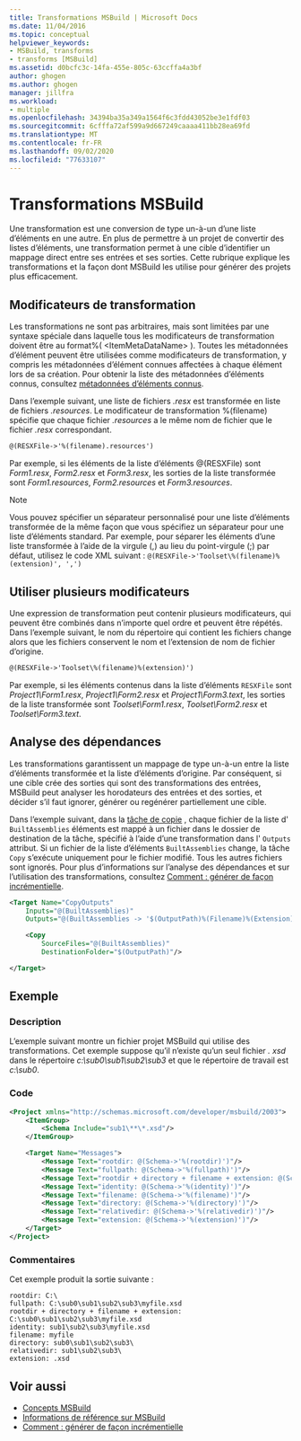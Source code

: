 ```yaml
---
title: Transformations MSBuild | Microsoft Docs
ms.date: 11/04/2016
ms.topic: conceptual
helpviewer_keywords:
- MSBuild, transforms
- transforms [MSBuild]
ms.assetid: d0bcfc3c-14fa-455e-805c-63ccffa4a3bf
author: ghogen
ms.author: ghogen
manager: jillfra
ms.workload:
- multiple
ms.openlocfilehash: 34394ba35a349a1564f6c3fdd43052be3e1fdf03
ms.sourcegitcommit: 6cfffa72af599a9d667249caaaa411bb28ea69fd
ms.translationtype: MT
ms.contentlocale: fr-FR
ms.lasthandoff: 09/02/2020
ms.locfileid: "77633107"
---
```

# <a name="msbuild-transforms"></a>Transformations MSBuild

Une transformation est une conversion de type un-à-un d’une liste d’éléments en une autre. En plus de permettre à un projet de convertir des listes d’éléments, une transformation permet à une cible d’identifier un mappage direct entre ses entrées et ses sorties. Cette rubrique explique les transformations et la façon dont MSBuild les utilise pour générer des projets plus efficacement.

## <a name="transform-modifiers"></a>Modificateurs de transformation

Les transformations ne sont pas arbitraires, mais sont limitées par une syntaxe spéciale dans laquelle tous les modificateurs de transformation doivent être au format%( \<ItemMetaDataName> ). Toutes les métadonnées d’élément peuvent être utilisées comme modificateurs de transformation, y compris les métadonnées d’élément connues affectées à chaque élément lors de sa création. Pour obtenir la liste des métadonnées d’éléments connus, consultez [métadonnées d’éléments connus](../msbuild/msbuild-well-known-item-metadata.md).

Dans l’exemple suivant, une liste de fichiers *.resx* est transformée en liste de fichiers *.resources*. Le modificateur de transformation %(filename) spécifie que chaque fichier *.resources* a le même nom de fichier que le fichier *.resx* correspondant.

```xml
@(RESXFile->'%(filename).resources')
```

Par exemple, si les éléments de la liste d’éléments @(RESXFile) sont *Form1.resx*, *Form2.resx* et *Form3.resx*, les sorties de la liste transformée sont *Form1.resources*, *Form2.resources* et *Form3.resources*.

> [!NOTE]
> Vous pouvez spécifier un séparateur personnalisé pour une liste d’éléments transformée de la même façon que vous spécifiez un séparateur pour une liste d’éléments standard. Par exemple, pour séparer les éléments d’une liste transformée à l’aide de la virgule (,) au lieu du point-virgule (;) par défaut, utilisez le code XML suivant : `@(RESXFile->'Toolset\%(filename)%(extension)', ',')`

## <a name="use-multiple-modifiers"></a>Utiliser plusieurs modificateurs

 Une expression de transformation peut contenir plusieurs modificateurs, qui peuvent être combinés dans n’importe quel ordre et peuvent être répétés. Dans l’exemple suivant, le nom du répertoire qui contient les fichiers change alors que les fichiers conservent le nom et l’extension de nom de fichier d’origine.

```xml
@(RESXFile->'Toolset\%(filename)%(extension)')
```

 Par exemple, si les éléments contenus dans la liste d’éléments `RESXFile` sont *Project1\Form1.resx*, *Project1\Form2.resx* et *Project1\Form3.text*, les sorties de la liste transformée sont *Toolset\Form1.resx*, *Toolset\Form2.resx* et *Toolset\Form3.text*.

## <a name="dependency-analysis"></a>Analyse des dépendances

 Les transformations garantissent un mappage de type un-à-un entre la liste d’éléments transformée et la liste d’éléments d’origine. Par conséquent, si une cible crée des sorties qui sont des transformations des entrées, MSBuild peut analyser les horodateurs des entrées et des sorties, et décider s’il faut ignorer, générer ou regénérer partiellement une cible.

 Dans l’exemple suivant, dans la [tâche de copie](../msbuild/copy-task.md) , chaque fichier de la liste d' `BuiltAssemblies` éléments est mappé à un fichier dans le dossier de destination de la tâche, spécifié à l’aide d’une transformation dans l' `Outputs` attribut. Si un fichier de la liste d’éléments `BuiltAssemblies` change, la tâche `Copy` s’exécute uniquement pour le fichier modifié. Tous les autres fichiers sont ignorés. Pour plus d’informations sur l’analyse des dépendances et sur l’utilisation des transformations, consultez [Comment : générer de façon incrémentielle](../msbuild/how-to-build-incrementally.md).

```xml
<Target Name="CopyOutputs"
    Inputs="@(BuiltAssemblies)"
    Outputs="@(BuiltAssemblies -> '$(OutputPath)%(Filename)%(Extension)')">

    <Copy
        SourceFiles="@(BuiltAssemblies)"
        DestinationFolder="$(OutputPath)"/>

</Target>
```

## <a name="example"></a>Exemple

### <a name="description"></a>Description

 L’exemple suivant montre un fichier projet MSBuild qui utilise des transformations. Cet exemple suppose qu’il n’existe qu’un seul fichier *. xsd* dans le répertoire *c:\sub0\sub1\sub2\sub3* et que le répertoire de travail est *c:\sub0*.

### <a name="code"></a>Code

```xml
<Project xmlns="http://schemas.microsoft.com/developer/msbuild/2003">
    <ItemGroup>
        <Schema Include="sub1\**\*.xsd"/>
    </ItemGroup>

    <Target Name="Messages">
        <Message Text="rootdir: @(Schema->'%(rootdir)')"/>
        <Message Text="fullpath: @(Schema->'%(fullpath)')"/>
        <Message Text="rootdir + directory + filename + extension: @(Schema->'%(rootdir)%(directory)%(filename)%(extension)')"/>
        <Message Text="identity: @(Schema->'%(identity)')"/>
        <Message Text="filename: @(Schema->'%(filename)')"/>
        <Message Text="directory: @(Schema->'%(directory)')"/>
        <Message Text="relativedir: @(Schema->'%(relativedir)')"/>
        <Message Text="extension: @(Schema->'%(extension)')"/>
    </Target>
</Project>
```

### <a name="comments"></a>Commentaires

 Cet exemple produit la sortie suivante :

```
rootdir: C:\
fullpath: C:\sub0\sub1\sub2\sub3\myfile.xsd
rootdir + directory + filename + extension: C:\sub0\sub1\sub2\sub3\myfile.xsd
identity: sub1\sub2\sub3\myfile.xsd
filename: myfile
directory: sub0\sub1\sub2\sub3\
relativedir: sub1\sub2\sub3\
extension: .xsd
```

## <a name="see-also"></a>Voir aussi

- [Concepts MSBuild](../msbuild/msbuild-concepts.md)
- [Informations de référence sur MSBuild](../msbuild/msbuild-reference.md)
- [Comment : générer de façon incrémentielle](../msbuild/how-to-build-incrementally.md)
